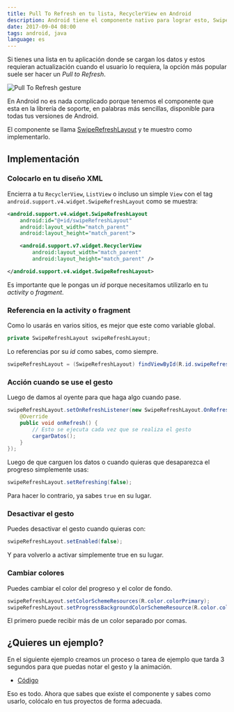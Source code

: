 ```yaml
---
title: Pull To Refresh en tu lista, RecyclerView en Android
description: Android tiene el componente nativo para lograr esto, SwipeRefreshLayout.
date: 2017-09-04 08:00
tags: android, java
language: es
---
```


Si tienes una lista en tu aplicación donde se cargan los datos y estos requieran actualización cuando el usuario lo requiera, la opción más popular suele ser hacer un *Pull to Refresh*.

![Pull To Refresh gesture](https://media.giphy.com/media/l378mccLdez0hE6m4/giphy.gif)

En Android no es nada complicado porque tenemos el componente que esta en la librería de soporte, en palabras más sencillas, disponible para todas tus versiones de Android.

El componente se llama [SwipeRefreshLayout](https://developer.android.com/reference/android/support/v4/widget/SwipeRefreshLayout.html) y te muestro como implementarlo.

## Implementación

### Colocarlo en tu diseño XML

Encierra a tu `RecyclerView`, `ListView` o incluso un simple `View` con el tag `android.support.v4.widget.SwipeRefreshLayout` como se muestra:

```xml
<android.support.v4.widget.SwipeRefreshLayout
    android:id="@+id/swipeRefreshLayout"
    android:layout_width="match_parent"
    android:layout_height="match_parent">

    <android.support.v7.widget.RecyclerView
        android:layout_width="match_parent"
        android:layout_height="match_parent" />

</android.support.v4.widget.SwipeRefreshLayout>
```

Es importante que le pongas un *id* porque necesitamos utilizarlo en tu *activity* o *fragment*.

### Referencia en la activity o fragment

Como lo usarás en varios sitios, es mejor que este como variable global.

```java
private SwipeRefreshLayout swipeRefreshLayout;
```

Lo referencias por su *id* como sabes, como siempre.

```java
swipeRefreshLayout = (SwipeRefreshLayout) findViewById(R.id.swipeRefreshLayout);
```

### Acción cuando se use el gesto

Luego de damos al oyente para que haga algo cuando pase.

```java
swipeRefreshLayout.setOnRefreshListener(new SwipeRefreshLayout.OnRefreshListener() {
    @Override
    public void onRefresh() {
        // Esto se ejecuta cada vez que se realiza el gesto
        cargarDatos();
    }
});
```

Luego de que carguen los datos o cuando quieras que desaparezca el progreso simplemente usas:

```java
swipeRefreshLayout.setRefreshing(false);
```

Para hacer lo contrario, ya sabes `true` en su lugar.

### Desactivar el gesto

Puedes desactivar el gesto cuando quieras con:

```java
swipeRefreshLayout.setEnabled(false);
```


Y para volverlo a activar simplemente true en su lugar.

### Cambiar colores

Puedes cambiar el color del progreso y el color de fondo.

```java
swipeRefreshLayout.setColorSchemeResources(R.color.colorPrimary);
swipeRefreshLayout.setProgressBackgroundColorSchemeResource(R.color.colorAccent);
```

El primero puede recibir más de un color separado por comas.

## ¿Quieres un ejemplo?

En el siguiente ejemplo creamos un proceso o tarea de ejemplo que tarda 3 segundos para que puedas notar el gesto y la animación.

* [Código](https://gist.github.com/alvareztech/0e1742d661c7dfcf132197f68941f30d)

Eso es todo. Ahora que sabes que existe el componente y sabes como usarlo, colócalo en tus proyectos de forma adecuada.
